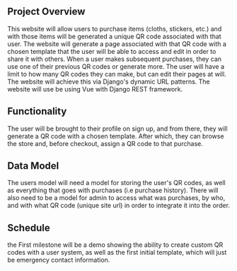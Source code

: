 ## Project Overview

This website will allow users to purchase items (cloths, stickers, etc.) and with those items will be generated a unique QR code associated with that user. The website will generate a page associated with that QR code with a chosen template that the user will be able to access and edit in order to share it with others. When a user makes subsequent purchases, they can use one of their previous QR codes or generate more. The user will have a limit to how many QR codes they can make, but can edit their pages at will. The website will achieve this via Django's dynamic URL patterns. The website will use be using Vue with Django REST framework.

## Functionality

The user will be brought to their profile on sign up, and from there, they will generate a QR code with a chosen template. After which, they can browse the store and, before checkout, assign a QR code to that purchase.

## Data Model

The users model will need a model for storing the user's QR codes, as well as everything that goes with purchases (i.e purchase history). There will also need to be a model for admin to access what was purchases, by who, and with what QR code (unique site url) in order to integrate it into the order.

## Schedule

the First milestone will be a demo showing the ability to create custom QR codes with a user system, as well as the first initial template, which will just be emergency contact information.
